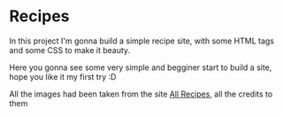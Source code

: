 # Recipes

In this project I'm gonna build a simple recipe site, with some HTML tags and some CSS to make it beauty.

Here you gonna see some very simple and begginer start to build a site, hope you like it my first try :D

All the images had been taken from the site <a href="https://www.allrecipes.com">All Recipes</a>, all the credits to them
